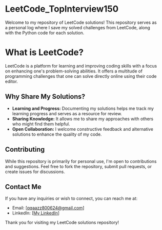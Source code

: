 # LeetCode_TopInterview150

Welcome to my repository of LeetCode solutions! This repository serves as a personal log where I save my solved challenges from LeetCode, along with the Python code for each solution.

# What is LeetCode?

LeetCode is a platform for learning and improving coding skills with a focus on enhancing one's problem-solving abilities. It offers a multitude of programming challenges that one can solve directly online using their code editor.


## Why Share My Solutions?

- **Learning and Progress:** Documenting my solutions helps me track my learning progress and serves as a resource for review.
- **Sharing Knowledge:** It allows me to share my approaches with others who might find them helpful.
- **Open Collaboration:** I welcome constructive feedback and alternative solutions to enhance the quality of my code.

## Contributing

While this repository is primarily for personal use, I'm open to contributions and suggestions. Feel free to fork the repository, submit pull requests, or create issues for discussions.

## Contact Me

If you have any inquiries or wish to connect, you can reach me at:
- Email: [qqaazz800624@gmail.com]
- LinkedIn: [[My LinkedIn](https://www.linkedin.com/in/jhe-jia-wu-3352237a/)]

Thank you for visiting my LeetCode solutions repository!